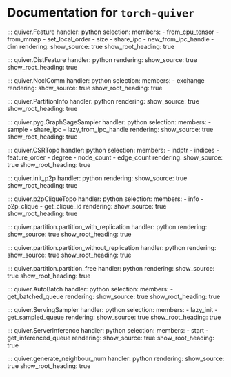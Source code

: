 # Documentation for `torch-quiver`

::: quiver.Feature
    handler: python
    selection:
      members:
        - from_cpu_tensor
        - from_mmap
        - set_local_order
        - size
        - share_ipc
        - new_from_ipc_handle
        - dim
    rendering:
      show_source: true
      show_root_heading: true

::: quiver.DistFeature
    handler: python
    rendering:
      show_source: true
      show_root_heading: true

::: quiver.NcclComm
    handler: python
    selection:
      members:
        - exchange
    rendering:
      show_source: true
      show_root_heading: true

::: quiver.PartitionInfo
    handler: python
    rendering:
      show_source: true
      show_root_heading: true

::: quiver.pyg.GraphSageSampler
    handler: python
    selection:
        members:
            - sample
            - share_ipc
            - lazy_from_ipc_handle
    rendering:
        show_source: true
        show_root_heading: true

::: quiver.CSRTopo
    handler: python
    selection:
      members:
        - indptr
        - indices
        - feature_order
        - degree
        - node_count
        - edge_count
    rendering:
      show_source: true
      show_root_heading: true

::: quiver.init_p2p
    handler: python
    rendering:
      show_source: true
      show_root_heading: true

::: quiver.p2pCliqueTopo
    handler: python
    selection:
      members:
        - info
        - p2p_clique
        - get_clique_id
    rendering:
      show_source: true
      show_root_heading: true

::: quiver.partition.partition_with_replication
    handler: python
    rendering:
      show_source: true
      show_root_heading: true

::: quiver.partition.partition_without_replication
    handler: python
    rendering:
      show_source: true
      show_root_heading: true

::: quiver.partition.partition_free
    handler: python
    rendering:
      show_source: true
      show_root_heading: true

::: quiver.AutoBatch
    handler: python
    selection:
      members:
        - get_batched_queue
    rendering:
      show_source: true
      show_root_heading: true

::: quiver.ServingSampler
    handler: python
    selection:
      members:
        - lazy_init
        - get_sampled_queue
    rendering:
      show_source: true
      show_root_heading: true

::: quiver.ServerInference
    handler: python
    selection:
      members:
        - start
        - get_inferenced_queue
    rendering:
      show_source: true
      show_root_heading: true

::: quiver.generate_neighbour_num
    handler: python
    rendering:
      show_source: true
      show_root_heading: true
